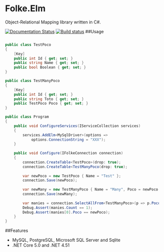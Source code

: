 Folke.Elm
=========

Object-Relational Mapping library written in C#.

[![Documentation Status](https://readthedocs.org/projects/folkeelm/badge/?version=latest)](http://folkeelm.readthedocs.org/en/latest/?badge=latest)
[![Build status](https://ci.appveyor.com/api/projects/status/i8rshg1fkdyhkr37?svg=true)](https://ci.appveyor.com/project/acastaner/folke-elm)
##Usage

```C#

public class TestPoco
{
    [Key]
    public int Id { get; set; }
    public string Name { get; set; }
    public bool Boolean { get; set; }
}

public class TestManyPoco
{
    [Key]
    public int Id { get; set; }
    public string Toto { get; set; }
    public TestPoco Poco { get; set; }
}

public class Program
{
    public void ConfigureServices(IServiceCollection services)
    {
        services.AddElm<MySqlDriver>(options =>
            options.ConnectionString = "XXX");
    }
    
    public void Configure(IFolkeConnection connection)
    {        
        connection.CreateTable<TestPoco>(drop: true);
        connection.CreateTable<TestManyPoco(drop: true);
        
        var newPoco = new TestPoco { Name = "Test" };
        connection.Save(newPoco);
        
        var newMany = new TestManyPoco { Name = "Many", Poco = newPoco };
        connection.Save(newMany);
        
        var manies = connection.SelectAllFrom<TestManyPoco>(p => p.Poco).Where(t => t.Poco == newPoco).ToList();
        Debug.Assert(manies.Count == 1);
        Debug.Assert(manies[0].Poco == newPoco);
    }
}

```

##Features

* MySQL, PostgreSQL, Microsoft SQL Server and Sqlite
* .NET Core 5.0 and .NET 4.51

